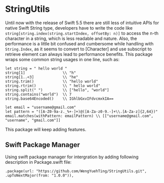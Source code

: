 # StringUtils

Until now with the release of Swift 5.5 there are still less of intuitive APIs for native Swift String type,
developers have to write the code like ``` string[string.index(string.startIndex, offsetBy: n)] ``` to access the n-th character in a string,
which is less readable and nature. Also, the performance is a little bit confused and cumbersome while handling with ``` String.Index ```, 
as it seems to convert to [Character] and use subscript to retrieve element can always lead to performance benefits. 
This package wraps some common string usages in one line, such as: 

```
let string = " hello world "
string[1]                 \\ "h"
string[1..<3]             \\ "he"
string.trim()             \\ "hello world"
string.rtrim()            \\ " hello world"
string.split(" ")         \\ ["hello", "world"]
string.contains("world")  \\ 7
string.base64Encoded()    \\ IGhlbGxvIFdvcmxkIA==

let email = "username@gmail.com"
let pattern = "([A-Z0-9a-z._%+-]+)@([A-Za-z0-9.-]+\\.[A-Za-z]{2,64})"
email.matches(withPattern: emailPattern) \\ [["username@gmail.com", "username", "gmail.com"]]
```

This package will keep adding features.

## Swift Package Manager
Using swift package manager for intergration by adding following description in Package.swift file: 
```
.package(url: "https://github.com/WengYuehTing/StringUtils.git", .upToNextMajor(from: "1.0.0")),
```

